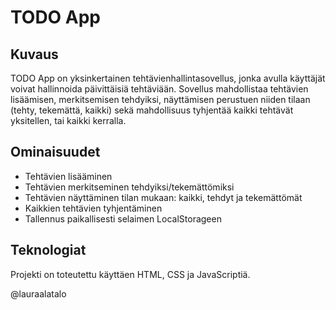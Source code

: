 # TODO App

## Kuvaus

TODO App on yksinkertainen tehtävienhallintasovellus, jonka avulla käyttäjät voivat hallinnoida päivittäisiä tehtäviään. 
Sovellus mahdollistaa tehtävien lisäämisen, merkitsemisen tehdyiksi, näyttämisen perustuen niiden tilaan (tehty, tekemättä, kaikki)
sekä mahdollisuus tyhjentää kaikki tehtävät yksitellen, tai kaikki kerralla.

## Ominaisuudet

- Tehtävien lisääminen
- Tehtävien merkitseminen tehdyiksi/tekemättömiksi
- Tehtävien näyttäminen tilan mukaan: kaikki, tehdyt ja tekemättömät
- Kaikkien tehtävien tyhjentäminen
- Tallennus paikallisesti selaimen LocalStorageen

## Teknologiat

Projekti on toteutettu käyttäen HTML, CSS ja JavaScriptiä.

@lauraalatalo
